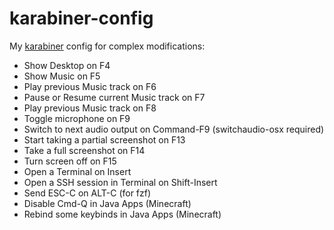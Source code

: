 # karabiner-config

My [karabiner](https://karabiner-elements.pqrs.org) config for complex modifications:

- Show Desktop on F4
- Show Music on F5
- Play previous Music track on F6
- Pause or Resume current Music track on F7
- Play previous Music track on F8
- Toggle microphone on F9
- Switch to next audio output on Command-F9 (switchaudio-osx required)
- Start taking a partial screenshot on F13
- Take a full screenshot on F14
- Turn screen off on F15
- Open a Terminal on Insert
- Open a SSH session in Terminal on Shift-Insert
- Send ESC-C on ALT-C (for fzf) 
- Disable Cmd-Q in Java Apps (Minecraft)
- Rebind some keybinds in Java Apps (Minecraft)
